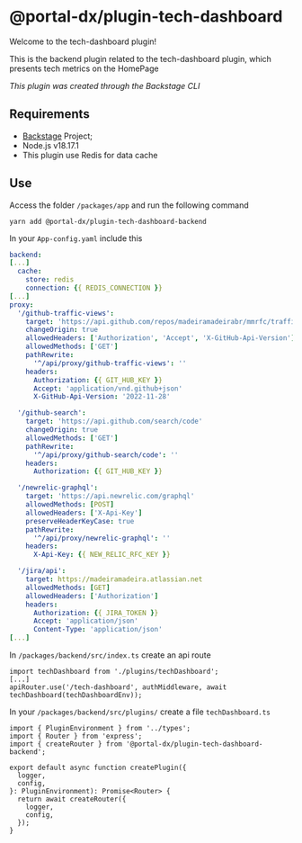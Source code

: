 # @portal-dx/plugin-tech-dashboard

Welcome to the tech-dashboard plugin!

This is the backend plugin related to the tech-dashboard plugin, which presents tech metrics on the HomePage

_This plugin was created through the Backstage CLI_

## Requirements

- [Backstage](https://backstage.io/) Project;
- Node.js v18.17.1
- This plugin use Redis for data cache


## Use

Access the folder `/packages/app` and run the following command
```
yarn add @portal-dx/plugin-tech-dashboard-backend
```

In your `App-config.yaml` include this
```yaml
backend:
[...]
  cache:
    store: redis
    connection: {{ REDIS_CONNECTION }}
[...]
proxy:
  '/github-traffic-views':
    target: 'https://api.github.com/repos/madeiramadeirabr/mmrfc/traffic/views'
    changeOrigin: true
    allowedHeaders: ['Authorization', 'Accept', 'X-GitHub-Api-Version']
    allowedMethods: ['GET']
    pathRewrite:
      '^/api/proxy/github-traffic-views': ''
    headers:
      Authorization: {{ GIT_HUB_KEY }}
      Accept: 'application/vnd.github+json'
      X-GitHub-Api-Version: '2022-11-28'

  '/github-search':
    target: 'https://api.github.com/search/code'
    changeOrigin: true
    allowedMethods: ['GET']
    pathRewrite:
      '^/api/proxy/github-search/code': ''
    headers:
      Authorization: {{ GIT_HUB_KEY }}

  '/newrelic-graphql':
    target: 'https://api.newrelic.com/graphql'
    allowedMethods: [POST]
    allowedHeaders: ['X-Api-Key']
    preserveHeaderKeyCase: true
    pathRewrite:
      '^/api/proxy/newrelic-graphql': ''
    headers:
      X-Api-Key: {{ NEW_RELIC_RFC_KEY }}

  '/jira/api':
    target: https://madeiramadeira.atlassian.net
    allowedMethods: [GET]
    allowedHeaders: ['Authorization']
    headers:
      Authorization: {{ JIRA_TOKEN }}
      Accept: 'application/json'
      Content-Type: 'application/json'
[...]
 ```
In `/packages/backend/src/index.ts` create an api route

```tsx
import techDashboard from './plugins/techDashboard';
[...]
apiRouter.use('/tech-dashboard', authMiddleware, await techDashboard(techDashboardEnv));
```

In your `/packages/backend/src/plugins/` create a file `techDashboard.ts`

```tsx
import { PluginEnvironment } from '../types';
import { Router } from 'express';
import { createRouter } from '@portal-dx/plugin-tech-dashboard-backend';

export default async function createPlugin({
  logger,
  config,
}: PluginEnvironment): Promise<Router> {
  return await createRouter({
    logger,
    config,
  });
}
```
